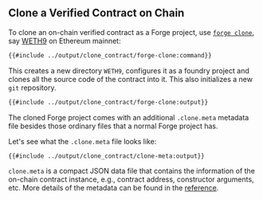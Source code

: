 ## Clone a Verified Contract on Chain

To clone an on-chain verified contract as a Forge project, use [`forge clone`](../reference/forge/forge-clone.md), say [WETH9](https://etherscan.io/address/0xc02aaa39b223fe8d0a0e5c4f27ead9083c756cc2) on Ethereum mainnet:

```sh
{{#include ../output/clone_contract/forge-clone:command}}
```

This creates a new directory `WETH9`, configures it as a foundry project and clones all the source code of the contract into it. This also initializes a new `git` repository.

```sh
{{#include ../output/clone_contract/forge-clone:output}}
```

The cloned Forge project comes with an additional `.clone.meta` metadata file besides those ordinary files that a normal Forge project has.

Let's see what the `.clone.meta` file looks like:

```sh
{{#include ../output/clone_contract/clone-meta:output}}
```

`clone.meta` is a compact JSON data file that contains the information of the on-chain contract instance, e.g., contract address, constructor arguments, etc. More details of the metadata can be found in the [reference](../reference/forge/forge-clone.md#metadata).